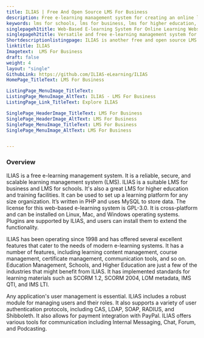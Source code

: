 ```yaml
---
title: ILIAS | Free And Open Source LMS For Business
description: Free e-learning management system for creating an online learning platform. ILIAS is an open source e-learning system and an ideal LMS for business.
keywords: lms for schools, lms for business, lms for higher education, web based e-learning system, free e-learning management system
singlepageh1title: Web-Based E-learning System For Online Learning Websites
singlepageh2title: Versatile and free e-learning management system for building educational platforms. Supports multiple authentication protocols and communication tools.
Shortdescriptionlistingpage: ILIAS is another free and open source LMS for business, schools, and higher education. Modern interface with rich communication tools for collaboration.
linktitle: ILIAS
Imagetext:  LMS For Business
draft: false
weight: 4
layout: "single"
GithubLink: https://github.com/ILIAS-eLearning/ILIAS
HomePage_TitleText: LMS For Business

ListingPage_MenuImage_TitleText: 
ListingPage_MenuImage_AltText: ILIAS - LMS For Business
ListingPage_Link_TitleText: Explore ILIAS

SinglePage_HeaderImage_TitleText: LMS For Business
SinglePage_HeaderImage_AltText: LMS For Business
SinglePage_MenuImage_TitleText: LMS For Business
SinglePage_MenuImage_AltText: LMS For Business


---
```

### **Overview**

ILIAS is a free e-learning management system. It is a reliable, secure, and scalable learning management system (LMS). ILIAS is a suitable LMS for business and LMS for schools. It's also a great LMS for higher education and training facilities. It can be used to set up a learning platform for any size organization. It’s written in PHP and uses MySQL to store data. The license for this web-based e-learning system is GPL-3.0. It is cross-platform and can be installed on Linux, Mac, and Windows operating systems. Plugins are supported by ILIAS, and users can install them to extend the functionality. 

ILIAS has been operating since 1998 and has offered several excellent features that cater to the needs of modern e-learning systems. It has a number of features, including learning content management, course management, certificate management, communication tools, and so on. Education Management, Schools, and Higher Education are just a few of the industries that might benefit from ILIAS. It has implemented standards for learning materials such as SCORM 1.2, SCORM 2004, LOM metadata, IMS QTI, and IMS LTI.

Any application's user management is essential. ILIAS includes a robust module for managing users and their roles. It also supports a variety of user authentication protocols, including CAS, LDAP, SOAP, RADIUS, and Shibboleth. It also allows for payment integration with PayPal. ILIAS offers various tools for communication including Internal Messaging, Chat, Forum, and Podcasting.
